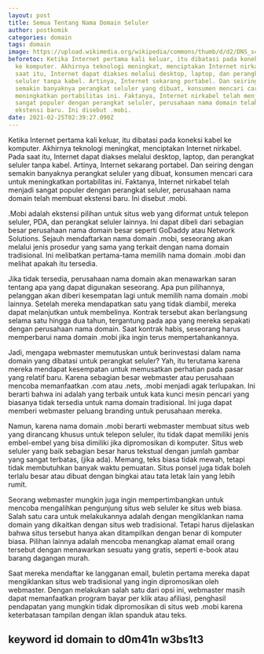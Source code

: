 ```yaml
---
layout: post
title: Semua Tentang Nama Domain Seluler
author: postkomik
categories: domain
tags: domain
image: https://upload.wikimedia.org/wikipedia/commons/thumb/d/d2/DNS_schema.svg/1024px-DNS_schema.svg.png
beforetoc: Ketika Internet pertama kali keluar, itu dibatasi pada koneksi kabel
  ke komputer. Akhirnya teknologi meningkat, menciptakan Internet nirkabel. Pada
  saat itu, Internet dapat diakses melalui desktop, laptop, dan perangkat
  seluler tanpa kabel. Artinya, Internet sekarang portabel. Dan seiring dengan
  semakin banyaknya perangkat seluler yang dibuat, konsumen mencari cara untuk
  meningkatkan portabilitas ini. Faktanya, Internet nirkabel telah menjadi
  sangat populer dengan perangkat seluler, perusahaan nama domain telah membuat
  ekstensi baru. Ini disebut .mobi.
date: 2021-02-25T02:39:27.090Z
---
```

Ketika Internet pertama kali keluar, itu dibatasi pada koneksi kabel ke komputer. Akhirnya teknologi meningkat, menciptakan Internet nirkabel. Pada saat itu, Internet dapat diakses melalui desktop, laptop, dan perangkat seluler tanpa kabel. Artinya, Internet sekarang portabel. Dan seiring dengan semakin banyaknya perangkat seluler yang dibuat, konsumen mencari cara untuk meningkatkan portabilitas ini. Faktanya, Internet nirkabel telah menjadi sangat populer dengan perangkat seluler, perusahaan nama domain telah membuat ekstensi baru. Ini disebut .mobi.  

.Mobi adalah ekstensi pilihan untuk situs web yang diformat untuk telepon seluler, PDA, dan perangkat seluler lainnya. Ini dapat dibeli dari sebagian besar perusahaan nama domain besar seperti GoDaddy atau Network Solutions. Sejauh mendaftarkan nama domain .mobi, seseorang akan melalui jenis prosedur yang sama yang terkait dengan nama domain tradisional. Ini melibatkan pertama-tama memilih nama domain .mobi dan melihat apakah itu tersedia. 

Jika tidak tersedia, perusahaan nama domain akan menawarkan saran tentang apa yang dapat digunakan seseorang. Apa pun pilihannya, pelanggan akan diberi kesempatan lagi untuk memilih nama domain .mobi lainnya. Setelah mereka mendapatkan satu yang tidak diambil, mereka dapat melanjutkan untuk membelinya. Kontrak tersebut akan berlangsung selama satu hingga dua tahun, tergantung pada apa yang mereka sepakati dengan perusahaan nama domain. Saat kontrak habis, seseorang harus memperbarui nama domain .mobi jika ingin terus mempertahankannya. 

Jadi, mengapa webmaster memutuskan untuk berinvestasi dalam nama domain yang dibatasi untuk perangkat seluler? Yah, itu terutama karena mereka mendapat kesempatan untuk memusatkan perhatian pada pasar yang relatif baru. Karena sebagian besar webmaster atau perusahaan mencoba memanfaatkan .com atau .nets, .mobi menjadi agak terlupakan. Ini berarti bahwa ini adalah yang terbaik untuk kata kunci mesin pencari yang biasanya tidak tersedia untuk nama domain tradisional. Ini juga dapat memberi webmaster peluang branding untuk perusahaan mereka.  

Namun, karena nama domain .mobi berarti webmaster membuat situs web yang dirancang khusus untuk telepon seluler, itu tidak dapat memiliki jenis embel-embel yang bisa dimiliki jika dipromosikan di komputer. Situs web seluler yang baik sebagian besar harus tekstual dengan jumlah gambar yang sangat terbatas, (jika ada). Memang, teks biasa tidak mewah, tetapi tidak membutuhkan banyak waktu pemuatan. Situs ponsel juga tidak boleh terlalu besar atau dibuat dengan bingkai atau tata letak lain yang lebih rumit. 

Seorang webmaster mungkin juga ingin mempertimbangkan untuk mencoba mengalihkan pengunjung situs web seluler ke situs web biasa. Salah satu cara untuk melakukannya adalah dengan mengiklankan nama domain yang dikaitkan dengan situs web tradisional. Tetapi harus dijelaskan bahwa situs tersebut hanya akan ditampilkan dengan benar di komputer biasa. Pilihan lainnya adalah mencoba menangkap alamat email orang tersebut dengan menawarkan sesuatu yang gratis, seperti e-book atau barang dagangan murah.

Saat mereka mendaftar ke langganan email, buletin pertama mereka dapat mengiklankan situs web tradisional yang ingin dipromosikan oleh webmaster. Dengan melakukan salah satu dari opsi ini, webmaster masih dapat memanfaatkan program bayar per klik atau afiliasi, penghasil pendapatan yang mungkin tidak dipromosikan di situs web .mobi karena keterbatasan tampilan dengan iklan spanduk atau teks.

## **keyword id domain to d0m41n w3bs1t3**